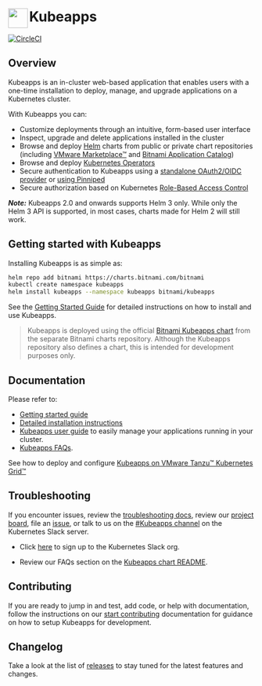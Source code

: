 # <img src="./docs/img/logo.png" width="40" align="left"> Kubeapps

[![CircleCI](https://circleci.com/gh/kubeapps/kubeapps/tree/main.svg?style=svg)](https://circleci.com/gh/kubeapps/kubeapps/tree/main)

## Overview

Kubeapps is an in-cluster web-based application that enables users with a one-time installation to deploy, manage, and upgrade applications on a Kubernetes cluster.

With Kubeapps you can:

- Customize deployments through an intuitive, form-based user interface
- Inspect, upgrade and delete applications installed in the cluster
- Browse and deploy [Helm](https://github.com/helm/helm) charts from public or private chart repositories (including [VMware Marketplace™](https://marketplace.cloud.vmware.com) and [Bitnami Application Catalog](https://bitnami.com/application-catalog))
- Browse and deploy [Kubernetes Operators](https://operatorhub.io/)
- Secure authentication to Kubeapps using a [standalone OAuth2/OIDC provider](./docs/user/using-an-OIDC-provider.md) or [using Pinniped](./docs/user/using-an-OIDC-provider-with-pinniped.md)
- Secure authorization based on Kubernetes [Role-Based Access Control](./docs/user/access-control.md)

**_Note:_** Kubeapps 2.0 and onwards supports Helm 3 only. While only the Helm 3 API is supported, in most cases, charts made for Helm 2 will still work.

## Getting started with Kubeapps

Installing Kubeapps is as simple as:

```bash
helm repo add bitnami https://charts.bitnami.com/bitnami
kubectl create namespace kubeapps
helm install kubeapps --namespace kubeapps bitnami/kubeapps
```

See the [Getting Started Guide](./docs/user/getting-started.md) for detailed instructions on how to install and use Kubeapps.

> Kubeapps is deployed using the official [Bitnami Kubeapps chart](https://github.com/bitnami/charts/tree/master/bitnami/kubeapps) from the separate Bitnami charts repository. Although the Kubeapps repository also defines a chart, this is intended for development purposes only.

## Documentation

Please refer to:

- [Getting started guide](./docs/user/getting-started.md)
- [Detailed installation instructions](./chart/kubeapps/README.md)
- [Kubeapps user guide](./docs/user/dashboard.md) to easily manage your applications running in your cluster.
- [Kubeapps FAQs](./chart/kubeapps/README.md#faq).

See how to deploy and configure [Kubeapps on VMware Tanzu™ Kubernetes Grid™](./docs/step-by-step/kubeapps-on-tkg/README.md)

## Troubleshooting

If you encounter issues, review the [troubleshooting docs](./chart/kubeapps/README.md#troubleshooting), review our [project board](https://github.com/kubeapps/kubeapps/projects/11), file an [issue](https://github.com/kubeapps/kubeapps/issues), or talk to us on the [#Kubeapps channel](https://kubernetes.slack.com/messages/kubeapps) on the Kubernetes Slack server.

- Click [here](https://slack.k8s.io) to sign up to the Kubernetes Slack org.

- Review our FAQs section on the [Kubeapps chart README](./chart/kubeapps/README.md#faq).

## Contributing

If you are ready to jump in and test, add code, or help with documentation, follow the instructions on our [start contributing](./CONTRIBUTING.md) documentation for guidance on how to setup Kubeapps for development.

## Changelog

Take a look at the list of [releases](https://github.com/kubeapps/kubeapps/releases) to stay tuned for the latest features and changes.
